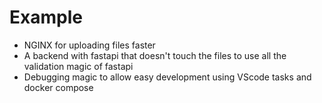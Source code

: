 # Example

- NGINX for uploading files faster
- A backend with fastapi that doesn't touch the files to use all the validation magic of fastapi
- Debugging magic to allow easy development using VScode tasks and docker compose

